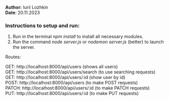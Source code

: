 **Author:** Iurii Lozhkin<br>
**Date**: 20.11.2023

### Instructions to setup and run:
1. Run in the terminal _npm install_ to install all necessary modules.
2. Run the command _node server.js_ or _nodemon server.js_ (better) to launch the server.

Routes:

GET: http://localhost:8000/api/users  (shows all users)<br>
GET: http://localhost:8000/api/users/search  (to use searching requests)<br>
GET: http://localhost:8000/api/users/:id (show user by id)<br>
POST: http://localhost:8000/api/users (to make POST requests)<br>
PATCH: http://localhost:8000/api/users/:id (to make PATCH requests)<br>
PUT: http://localhost:8000/api/users/:id (to make PUT requests)<br>
